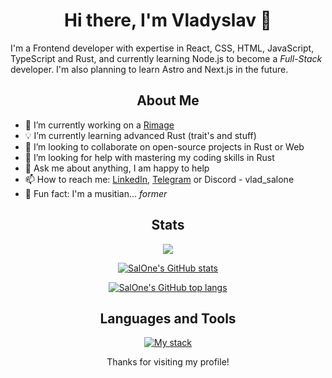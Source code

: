 <h1 align="center">Hi there, I'm Vladyslav 👋</h1>

<p>I'm a Frontend developer with expertise in React, CSS, HTML, JavaScript, TypeScript and Rust, and currently learning Node.js to become a <i>Full-Stack</i> developer. I'm also planning to learn Astro and Next.js in the future.</p>

<h2 align="center">About Me</h2>

<ul>
  <li>🔭 I’m currently working on a <a href="https://github.com/SalOne22/rimage">Rimage</a></li>
  <li>💡 I’m currently learning advanced Rust (trait's and stuff)</li>
  <li>👯 I’m looking to collaborate on open-source projects in Rust or Web</li>
  <li>🤔 I’m looking for help with mastering my coding skills in Rust</li>
  <li>💬 Ask me about anything, I am happy to help</li>
  <li>📫 How to reach me: <a href="https://www.linkedin.com/in/vladyslav-vladinov/">LinkedIn</a>, <a href="https://t.me/Vlad_SalOne">Telegram</a> or Discord - vlad_salone</li>
  <li>🎸 Fun fact: I'm a musitian... <i>former</i></li>
</ul>

<h2 align="center">Stats</h2>

<p align="center">
  <a href="https://www.codewars.com/users/SalOne22">
    <img src="https://www.codewars.com/users/SalOne22/badges/large">
  </a>
</p>

<p align="center">
  <a href="https://github.com/SalOne22">
    <picture>
      <source media="(prefers-color-scheme: dark)" srcset="https://github-readme-stats.vercel.app/api?username=SalOne22&show_icons=true&bg_color=ffffff00&title_color=C3E88D&icon_color=89DDFF&text_color=EEFFFF">
      <source media="(prefers-color-scheme: light)" srcset="https://github-readme-stats.vercel.app/api?username=SalOne22&show_icons=true&bg_color=ffffff00&title_color=95D634&icon_color=82AAFF&text_color=545454">
      <img alt="SalOne's GitHub stats" src="https://github-readme-stats.vercel.app/api?username=SalOne22&show_icons=true&bg_color=ffffff00&title_color=C3E88D&icon_color=89DDFF&text_color=EEFFFF">
    </picture>
  </a>
</p>

<p align="center">
  <a href="https://github.com/SalOne22">
    <picture>
      <source media="(prefers-color-scheme: dark)" srcset="https://github-readme-stats.vercel.app/api/top-langs/?username=SalOne22&layout=compact&bg_color=ffffff00&title_color=C3E88D&icon_color=89DDFF&text_color=EEFFFF">
      <source media="(prefers-color-scheme: light)" srcset="https://github-readme-stats.vercel.app/api/top-langs/?username=SalOne22&layout=compact&bg_color=ffffff00&title_color=95D634&icon_color=82AAFF&text_color=545454">
      <img alt="SalOne's GitHub top langs" src="https://github-readme-stats.vercel.app/api/top-langs/?username=SalOne22&layout=compact&bg_color=ffffff00&title_color=C3E88D&icon_color=89DDFF&text_color=EEFFFF">
    </picture>
  </a>
</p>

<h2 align="center">Languages and Tools</h2>

<p align="center">
  <a href="https://skillicons.dev">
    <img alt="My stack" src="https://skillicons.dev/icons?perline=7&i=react,redux,js,ts,html,css,sass,tailwind,emotion,figma,firebase,vite,webpack,nodejs,express,docker,git,rust,actix,vscode,github" />
  </a>
</p>

<p align="center">Thanks for visiting my profile!</p>
